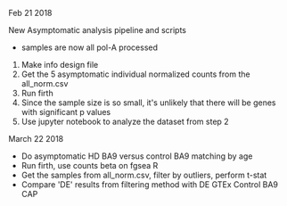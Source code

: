 Feb 21 2018

New Asymptomatic analysis pipeline and scripts
- samples are now all pol-A processed

1. Make info design file
2. Get the 5 asymptomatic individual normalized counts from the all_norm.csv
3. Run firth
4. Since the sample size is so small, it's unlikely that there will be genes with significant p values
5. Use jupyter notebook to analyze the dataset from step 2

March 22 2018
- Do asymptomatic HD BA9 versus control BA9 matching by age
- Run firth, use counts beta on fgsea R
- Get the samples from all_norm.csv, filter by outliers, perform t-stat
- Compare 'DE' results from filtering method with DE GTEx Control BA9 CAP
